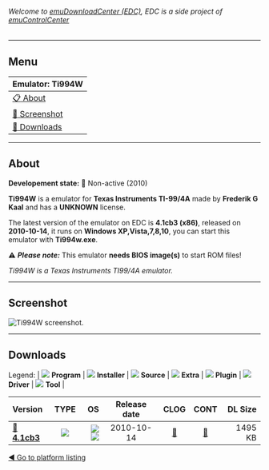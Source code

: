 ###### Welcome to [emuDownloadCenter (EDC)](https://github.com/PhoenixInteractiveNL/emuDownloadCenter/wiki/), EDC is a side project of [emuControlCenter](https://github.com/PhoenixInteractiveNL/emuControlCenter/wiki/)
***
## Menu
| **Emulator: Ti994W** |
|:---------|
| [:clipboard: About](#about) |
| [:sunrise: Screenshot](#screenshot) |
| [:floppy_disk: Downloads](#downloads) |
***
## About
**Developement state:** :red_circle: Non-active (2010)

**Ti994W** is a emulator for **Texas Instruments TI-99/4A** made by **Frederik G Kaal** and has a **UNKNOWN** license.

The latest version of the emulator on EDC is **4.1cb3 (x86)**, released on **2010-10-14**, it runs on **Windows XP,Vista,7,8,10**, you can start this emulator with **Ti994w.exe**.

:warning: _**Please note:**_ This emulator **needs BIOS image(s)** to start ROM files!

_Ti994W is a Texas Instruments TI99/4A emulator._
***
## Screenshot
![](https://raw.githubusercontent.com/PhoenixInteractiveNL/emuDownloadCenter/master/hooks/ti994w/emulator_screen_01.jpg "Ti994W screenshot.")
***
## Downloads
Legend: | 
![](https://raw.githubusercontent.com/wiki/PhoenixInteractiveNL/emuDownloadCenter/images_misc/icon_program_24.png) **Program** | 
![](https://raw.githubusercontent.com/wiki/PhoenixInteractiveNL/emuDownloadCenter/images_misc/icon_installer_24.png) **Installer** | 
![](https://raw.githubusercontent.com/wiki/PhoenixInteractiveNL/emuDownloadCenter/images_misc/icon_source_code_24.png) **Source** | 
![](https://raw.githubusercontent.com/wiki/PhoenixInteractiveNL/emuDownloadCenter/images_misc/icon_extra_24.png) **Extra** | 
![](https://raw.githubusercontent.com/wiki/PhoenixInteractiveNL/emuDownloadCenter/images_misc/icon_plugin_24.png) **Plugin** | 
![](https://raw.githubusercontent.com/wiki/PhoenixInteractiveNL/emuDownloadCenter/images_misc/icon_driver_24.png) **Driver** | 
![](https://raw.githubusercontent.com/wiki/PhoenixInteractiveNL/emuDownloadCenter/images_misc/icon_tool_24.png) **Tool** | 
 
| Version | TYPE | OS | Release date | CLOG | CONT | DL Size |
|:--------|:----:|---:|:------------:|:----:|:----:|--------:|
| [:floppy_disk: **4.1cb3**](https://github.com/PhoenixInteractiveNL/edc-repo0006/raw/master/ti994w/4.1cb3.7z) | ![](https://raw.githubusercontent.com/wiki/PhoenixInteractiveNL/emuDownloadCenter/images_misc/icon_program_24.png) | ![](https://raw.githubusercontent.com/wiki/PhoenixInteractiveNL/emuDownloadCenter/images_misc/logo_windows_24.png)![](https://raw.githubusercontent.com/wiki/PhoenixInteractiveNL/emuDownloadCenter/images_misc/icon_32-bit_24.png) | 2010-10-14 | [:page_facing_up:](https://github.com/PhoenixInteractiveNL/edc-repo0006/blob/master/ti994w/4.1cb3_changelog.txt) | [:mag_right:](https://github.com/PhoenixInteractiveNL/edc-repo0006/blob/master/ti994w/4.1cb3_contents.txt) | 1495 KB |

[:arrow_backward: Go to platform listing](https://github.com/PhoenixInteractiveNL/emuDownloadCenter/wiki/EDC-Platform-List)
